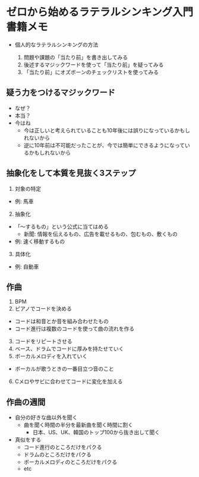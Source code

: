# ゼロから始めるラテラルシンキング入門　書籍メモ
- 個人的なラテラルシンキングの方法

  1. 問題や課題の「当たり前」を書き出してみる
  2. 後述するマジックワードを使って「当たり前」を疑ってみる
  3. 「当たり前」にオズボーンのチェックリストを使ってみる

## 疑う力をつけるマジックワード
- なぜ？
- 本当？
- 今はね
  - 今は正しいと考えられていることも10年後には誤りになっているかもしれないから
  - 逆に10年前は不可能だったことが、今では簡単にできるようになっているかもしれないから

## 抽象化をして本質を見抜く3ステップ
1. 対象の特定
  - 例: 馬車
2. 抽象化
  - 「〜するもの」という公式に当てはめる
    - 新聞: 情報を伝えるもの、広告を載せるもの、包むもの、敷くもの
  - 例: 速く移動するもの
3. 具体化
  - 例: 自動車

## 作曲
1. BPM
2. ピアノでコードを決める
  - コードは和音とか音を組み合わせたもの
  - コード進行は複数のコードを使って曲の流れを作る
3. コードをリピートさせる
4. ベース、ドラムでコードに厚みを持たせていく
5. ボーカルメロディを入れていく
  - ボーカルが歌うときの一番目立つ音のこと
6. Cメロやサビに合わせてコードに変化を加える

## 作曲の週間
- 自分の好きな曲以外を聞く
  - 曲を聞く時間の半分を最新曲を聞く時間に割く
    - 日本、US、UK、韓国のトップ100から抜き出して聞く
- 真似をする
  - コード進行のところだけをパクる
  - ドラムのところだけをパクる
  - ボーカルメロディのところだけをパクる
  - etc
